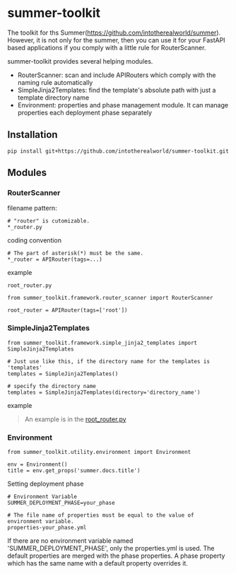 # summer-toolkit

The toolkit for ths Summer(https://github.com/intotherealworld/summer). 
However, it is not only for the summer, then you can use it for your FastAPI based applications if you comply with a little rule for RouterScanner.

summer-toolkit provides several helping modules.
- RouterScanner: scan and include APIRouters which comply with the naming rule automatically
- SimpleJinja2Templates: find the template's absolute path with just a template directory name
- Environment: properties and phase management module. It can manage properties each deployment phase separately

## Installation
```shell
pip install git+https://github.com/intotherealworld/summer-toolkit.git
```

## Modules

### RouterScanner
filename pattern:
```
# "router" is cutomizable.
*_router.py
```
coding convention
```
# The part of asterisk(*) must be the same.
*_router = APIRouter(tags=...)
```
example
```
root_router.py

from summer_toolkit.framework.router_scanner import RouterScanner

root_router = APIRouter(tags=['root'])
```

### SimpleJinja2Templates
```
from summer_toolkit.framework.simple_jinja2_templates import SimpleJinja2Templates

# Just use like this, if the directory name for the templates is 'templates'
templates = SimpleJinja2Templates()

# specify the directory name
templates = SimpleJinja2Templates(directory='directory_name')
```
example
> An example is in the [root_router.py](https://github.com/intotherealworld/summer/blob/main/summer/root_router.py)

### Environment
```
from summer_toolkit.utility.environment import Environment

env = Environment()
title = env.get_props('summer.docs.title')
```
Setting deployment phase
```
# Environment Variable
SUMMER_DEPLOYMENT_PHASE=your_phase

# The file name of properties must be equal to the value of environment variable.
properties-your_phase.yml
```
If there are no environment variable named 'SUMMER_DEPLOYMENT_PHASE', only the properties.yml is used. The default properties are merged with the phase properties. A phase property which has the same name with a default property overrides it.
